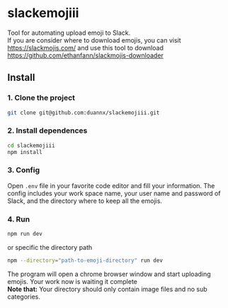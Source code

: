 # slackemojiii
Tool for automating upload emoji to Slack. <br>
If you are consider where to download emojis, you can visit https://slackmojis.com/ and use this tool to download https://github.com/ethanfann/slackmojis-downloader

## Install
### 1. Clone the project
```sh
git clone git@github.com:duannx/slackemojiii.git
```
### 2. Install dependences
```sh
cd slackemojiii
npm install
```
### 3. Config
Open `.env` file in your favorite code editor and fill your information. 
The config includes your work space name, your user name and password of Slack, and the directory where to keep all the emojis.
### 4. Run
```sh
npm run dev
```
or specific the directory path
```sh
npm --directory="path-to-emoji-directory" run dev
```
The program will open a chrome browser window and start uploading emojis. Your work now is waiting it complete <br>
**Note that:** Your directory should only contain image files and no sub categories.
